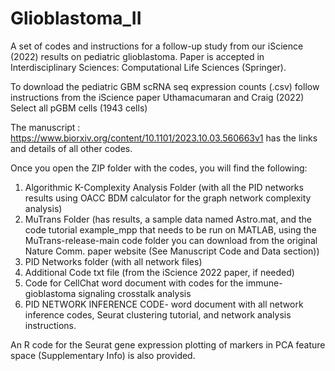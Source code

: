 # Glioblastoma_II
A set of codes and instructions for a follow-up study from our iScience (2022) results on pediatric glioblastoma.
Paper is accepted in Interdisciplinary Sciences: Computational Life Sciences (Springer).

To download the pediatric GBM scRNA seq expression counts (.csv) follow instructions from the iScience paper Uthamacumaran and Craig (2022)
Select all pGBM cells (1943 cells)

The manuscript : https://www.biorxiv.org/content/10.1101/2023.10.03.560663v1 has the links and details of all other codes.

Once you open the ZIP folder with the codes, you will find the following:
1) Algorithmic K-Complexity Analysis Folder (with all the PID networks results using OACC BDM calculator for the graph network complexity analysis)
2) MuTrans Folder (has results, a sample data named Astro.mat, and the code tutorial example_mpp that needs to be run on MATLAB, using
the MuTrans-release-main code folder you can download from the original Nature Comm. paper website (See Manuscript Code and Data section))
3) PID Networks folder (with all network files)
4) Additional Code txt file (from the iScience 2022 paper, if needed)
5) Code for CellChat word document with codes for the immune-gioblastoma signaling crosstalk analysis
6) PID NETWORK INFERENCE CODE- word document with all network inference codes, Seurat clustering tutorial, and network analysis instructions.

An R code for the Seurat gene expression plotting of markers in PCA feature space (Supplementary Info) is also provided.
